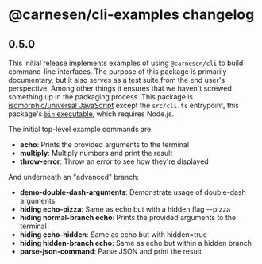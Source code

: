 # @carnesen/cli-examples changelog

## 0.5.0
This initial release implements examples of using `@carnesen/cli` to build command-line interfaces. The purpose of this package is primarily documentary, but it also serves as a test suite from the end user's perspective. Among other things it ensures that we haven't screwed something up in the packaging process. This package is [isomorphic/universal JavaScript](https://en.wikipedia.org/wiki/Isomorphic_JavaScript) except the `src/cli.ts` entrypoint, this package's [`bin` executable](https://docs.npmjs.com/files/package.json#bin), which requires Node.js.

The initial top-level example commands are:
- **echo**: Prints the provided arguments to the terminal
- **multiply**: Multiply numbers and print the result
- **throw-error**: Throw an error to see how they're displayed

And underneath an "advanced" branch:
- **demo-double-dash-arguments**: Demonstrate usage of double-dash arguments
- **hiding echo-pizza**: Same as echo but with a hidden flag --pizza
- **hiding normal-branch echo**: Prints the provided arguments to the terminal
- **hiding echo-hidden**: Same as echo but with hidden=true
- **hiding hidden-branch echo**: Same as echo but within a hidden branch
- **parse-json-command**: Parse JSON and print the result

